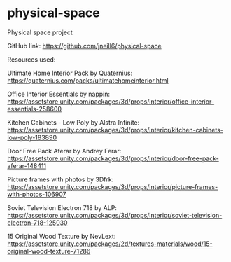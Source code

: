 # physical-space
 Physical space project

GitHub link: https://github.com/jneill6/physical-space

Resources used:

Ultimate Home Interior Pack by Quaternius: https://quaternius.com/packs/ultimatehomeinterior.html

Office Interior Essentials by nappin: https://assetstore.unity.com/packages/3d/props/interior/office-interior-essentials-258600

Kitchen Cabinets - Low Poly by Alstra Infinite: https://assetstore.unity.com/packages/3d/props/interior/kitchen-cabinets-low-poly-183890

Door Free Pack Aferar by Andrey Ferar: https://assetstore.unity.com/packages/3d/props/interior/door-free-pack-aferar-148411

Picture frames with photos by 3Dfrk: https://assetstore.unity.com/packages/3d/props/interior/picture-frames-with-photos-106907

Soviet Television Electron 718 by ALP: https://assetstore.unity.com/packages/3d/props/interior/soviet-television-electron-718-125030

15 Original Wood Texture by NevLext: https://assetstore.unity.com/packages/2d/textures-materials/wood/15-original-wood-texture-71286